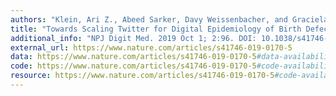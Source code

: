 ```yaml
---
authors: "Klein, Ari Z., Abeed Sarker, Davy Weissenbacher, and Graciela Gonzalez-Hernandez"
title: "Towards Scaling Twitter for Digital Epidemiology of Birth Defects."
additional_info: "NPJ Digit Med. 2019 Oct 1; 2:96. DOI: 10.1038/s41746-019-0170-5. PMID: 31583284; PMCID: PMC6773753."
external_url: https://www.nature.com/articles/s41746-019-0170-5
data: https://www.nature.com/articles/s41746-019-0170-5#data-availability
code: https://www.nature.com/articles/s41746-019-0170-5#code-availability
resource: https://www.nature.com/articles/s41746-019-0170-5#code-availability
---
```

